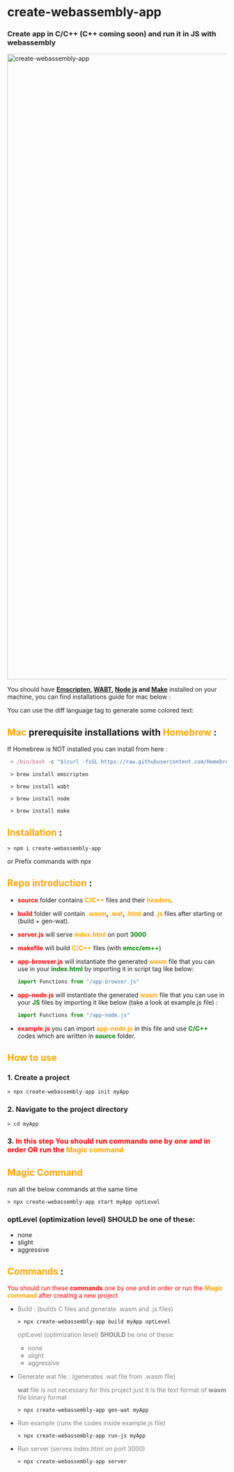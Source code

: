 # create-webassembly-app

### Create app in C/C++ (C++ coming soon) and run it in JS with webassembly


<img width="1437" alt="create-webassembly-app" src="https://user-images.githubusercontent.com/54850998/184387075-0d048428-9d83-4d35-b33e-307e6e7fef63.png">

You should have **[Emscripten](https://emscripten.org/docs/getting_started/downloads.html), [WABT](https://github.com/WebAssembly/wabt), [Node js](https://nodejs.org/en/) and [Make]()** installed on your machine, you can find installations guide for mac below :

You can use the diff language tag to generate some colored text:

## **<span style="color:orange">Mac</span> prerequisite installations with <span style="color:orange">Homebrew</span>** :
  If Homebrew is NOT installed you can install from here :
 ```js
  > /bin/bash -c "$(curl -fsSL https://raw.githubusercontent.com/Homebrew/install/HEAD/install.sh)"
```
```
 > brew install emscripten
```
```
 > brew install wabt
```
```
 > brew install node
```
```
 > brew install make
```
## **<span style="color:orange">Installation</span>** :
```
> npm i create-webassembly-app
```
or
Prefix commands with npx

## **<span style="color:orange">Repo introduction</span>** :
- **<span style="color:red">source</span>** folder contains **<span style="color:orange">C/C++</span>** files and their **<span style="color:orange">headers</span>**.
- **<span style="color:red">build</span>** folder will contain **<span style="color:orange">.wasm</span>, <span style="color:orange">.wat</span>, <span style="color:orange">.html</span>**  and **<span style="color:orange">.js</span>** files after starting or (build + gen-wat).
- **<span style="color:red">server.js</span>** will serve **<span style="color:orange">index.html</span>** on port **<span style="color:green">3000</span>**
- **<span style="color:red">makefile</span>** will build **<span style="color:orange">C/C++</span>** files (with **<span style="color:green">emcc/em++</span>**)
- **<span style="color:red">app-browser.js</span>** will instantiate the generated **<span style="color:orange">wasm</span>** file that you can use in your **<span style="color:green">index.html</span>** by importing it in script tag like below:
  ```javascript
  import Functions from "/app-browser.js"
  ```

- **<span style="color:red">app-node.js</span>** will instantiate the generated **<span style="color:orange">wasm</span>** file that you can use in your **<span style="color:green">JS</span>** files by importing it like below (take a look at example.js file) :
  ```javascript
  import Functions from "/app-node.js"
  ```

- **<span style="color:red">example.js</span>** you can import **<span style="color:orange">app-node.js</span>** in this file and use **<span style="color:green">C/C++</span>** codes which are written in **<span style="color:green">source</span>** folder.

## **<span style="color:orange">How to use</span>**
  ### 1. Create a project
   
  ```
  > npx create-webassembly-app init myApp
  ```
  ### 2. Navigate to the project directory

  ```
  > cd myApp
  ```
  ### 3. <span style="color:red">In this step You should run **commands** one by one and in order **OR** run the </span> <span style="color:orange">Magic command</span>

## **<span style="color:orange">Magic Command</span>**
  run all the below commands at the same time
  ```
  > npx create-webassembly-app start myApp optLevel
  ```
  ### optLevel (optimization level) **SHOULD** be one of these:
  - none
  - slight
  - aggressive

## **<span style="color:orange">Commands</span>** :
<span style="color:red">You should run these **commands** one by one and in order or run the **<span style="color:orange">Magic command</span>** after creating a new project</span>
- <span style="color:gray">Build : (builds C files and generate .wasm and .js files)</span>
  ```
  > npx create-webassembly-app build myApp optLevel
  ```

  <span style="color:gray">optLevel (optimization level) **SHOULD** be one of these:</span>
   - <span style="color:gray">none</span>
   - <span style="color:gray">slight</span>
   - <span style="color:gray">aggressive</span>


- <span style="color:gray">Generate wat file : (generates .wat file from .wasm file)</span>
  
  <span style="color:gray"> **wat** file is not necessary for this project just it is the text format of **wasm** file binary format</span>
  ```
  > npx create-webassembly-app gen-wat myApp
  ```
- <span style="color:gray">Run example (runs the codes inside example.js file)</span>
  ```
  > npx create-webassembly-app run-js myApp
  ```
- <span style="color:gray">Run server (serves index.html on port 3000)</span>
  ```
  > npx create-webassembly-app server
  ```
